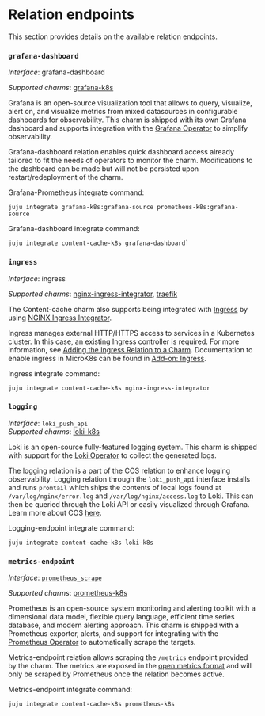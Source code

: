 # Relation endpoints

This section provides details on the available relation endpoints.

### `grafana-dashboard`

_Interface_: grafana-dashboard

_Supported charms_: [grafana-k8s](https://charmhub.io/grafana-k8s)

Grafana is an open-source visualization tool that allows to query, visualize, alert on, and visualize metrics from mixed datasources in configurable dashboards for observability. This charm is shipped with its own Grafana dashboard and supports integration with the [Grafana Operator](https://charmhub.io/grafana-k8s) to simplify observability.

Grafana-dashboard relation enables quick dashboard access already tailored to
fit the needs of operators to monitor the charm. Modifications to the dashboard can be made but will not be
persisted upon restart/redeployment of the charm.

Grafana-Prometheus integrate command:
```
juju integrate grafana-k8s:grafana-source prometheus-k8s:grafana-source
```
Grafana-dashboard integrate command:
```
juju integrate content-cache-k8s grafana-dashboard`
```

### `ingress`

_Interface_: ingress

_Supported charms_: [nginx-ingress-integrator](https://charmhub.io/nginx-ingress-integrator),
[traefik](https://charmhub.io/traefik-k8s)

The Content-cache charm also supports being integrated with [Ingress](https://kubernetes.io/docs/concepts/services-networking/ingress/#what-is-ingress) by using [NGINX Ingress Integrator](https://charmhub.io/nginx-ingress-integrator/).

Ingress manages external HTTP/HTTPS access to services in a Kubernetes cluster.
In this case, an existing Ingress controller is required. For more information, see [Adding the Ingress Relation to a Charm](https://charmhub.io/nginx-ingress-integrator/docs/adding-ingress-relation). Documentation to enable ingress in MicroK8s can be found in
[Add-on: Ingress](https://microk8s.io/docs/addon-ingress).

Ingress integrate command: 
```
juju integrate content-cache-k8s nginx-ingress-integrator
```

### `logging`

_Interface_: `loki_push_api`  
_Supported charms_: [loki-k8s](https://charmhub.io/loki-k8s)

Loki is an open-source fully-featured logging system. This charm is shipped with support for the [Loki Operator](https://charmhub.io/loki-k8s) to collect the generated logs.

The logging relation is a part of the COS relation to enhance logging observability. Logging relation through the `loki_push_api` interface installs and runs `promtail` which ships the
contents of local logs found at `/var/log/nginx/error.log` and `/var/log/nginx/access.log` to Loki.
This can then be queried through the Loki API or easily visualized through Grafana. Learn more about COS
[here](https://charmhub.io/topics/canonical-observability-stack).

Logging-endpoint integrate command: 
```
juju integrate content-cache-k8s loki-k8s
```


### `metrics-endpoint`

_Interface_: [`prometheus_scrape`](https://charmhub.io/interfaces/prometheus_scrape-v0)

_Supported charms_: [prometheus-k8s](https://charmhub.io/prometheus-k8s)

Prometheus is an open-source system monitoring and alerting toolkit with a dimensional data model, flexible query language, efficient time series database, and modern alerting approach. This charm is shipped with a Prometheus exporter, alerts, and support for integrating with the [Prometheus Operator](https://charmhub.io/prometheus-k8s) to automatically scrape the targets.

Metrics-endpoint relation allows scraping the `/metrics` endpoint provided by the charm.
The metrics are exposed in the [open metrics format](https://github.com/OpenObservability/OpenMetrics/blob/main/specification/OpenMetrics.md#data-model) and will only be scraped by Prometheus once the
relation becomes active.

Metrics-endpoint integrate command: 
```
juju integrate content-cache-k8s prometheus-k8s
```
